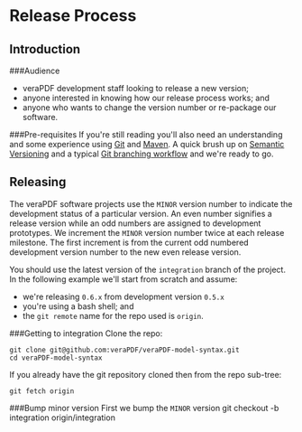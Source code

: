 Release Process
===============
Introduction
------------
###Audience
 - veraPDF development staff looking to release a new version;
 - anyone interested in knowing how our release process works; and
 - anyone who wants to change the version number or re-package our software.

###Pre-requisites
If you're still reading you'll also need an understanding and some experience using [Git](https://git-scm.com) and [Maven](https://maven.apache.org/). A quick brush up on [Semantic Versioning](http://semver.org/) and a typical [Git branching workflow](http://nvie.com/posts/a-successful-git-branching-model/) and we're ready to go.

Releasing
---------
The veraPDF software projects use the `MINOR` version number to indicate the development status of a particular version. An even number signifies a release version while an odd numbers are assigned to development prototypes. We increment the `MINOR` version number twice at each release milestone. The first increment is from the current odd numbered development version number to the new even release version.

You should use the latest version of the `integration` branch of the project. In the following example we'll start from scratch and assume:
 - we're releasing `0.6.x` from development version `0.5.x`
 - you're using a bash shell; and
 - the `git remote` name for the repo used is `origin`.

###Getting to integration
Clone the repo:

    git clone git@github.com:veraPDF/veraPDF-model-syntax.git
    cd veraPDF-model-syntax

If you already have the git repository cloned then from the repo sub-tree:

    git fetch origin

###Bump minor version
First we bump the `MINOR` version 
    git checkout -b integration origin/integration
